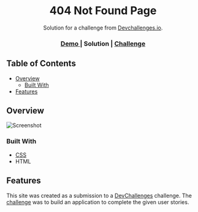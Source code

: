 <!-- Please update value in the {}  -->

<h1 align="center">404 Not Found Page</h1>

<div align="center">
   Solution for a challenge from  <a href="http://devchallenges.io" target="_blank">Devchallenges.io</a>.
</div>

<div align="center">
  <h3>
    <a href="https://{your-demo-link.your-domain}">
      Demo
    </a>
    <span> | </span>
<!--     <a href="https://{your-url-to-the-solution}"> -->
      Solution
    </a>
    <span> | </span>
    <a href="https://devchallenges.io/challenges/wBunSb7FPrIepJZAg0sY">
      Challenge 
    </a>
  </h3>
</div>

<!-- TABLE OF CONTENTS -->

## Table of Contents

- [Overview](#overview)
  - [Built With](#built-with)
- [Features](#features)
<!-- - [Contact](#contact)
- [Acknowledgements](#acknowledgements) -->

<!-- OVERVIEW -->

## Overview 

![Screenshot](https://user-images.githubusercontent.com/66724598/139015521-44e26cae-ecfa-431b-b3bc-5108d2309e82.png)
<!-- Introduce your projects by taking a screenshot or a gif. Try to tell visitors a story about your project by answering:

- Where can I see your demo?
- What was your experience?
- What have you learned/improved?
- Your wisdom? :) --> 

### Built With

<!-- This section should list any major frameworks that you built your project using. Here are a few examples.-->

<!-- - [React](https://reactjs.org/) -->
- [CSS](https://css.org/)
- HTML

## Features

<!-- List the features of your application or follow the template. Don't share the figma file here :) -->

This site was created as a submission to a [DevChallenges](https://devchallenges.io/challenges) challenge. The [challenge](https://devchallenges.io/challenges/wBunSb7FPrIepJZAg0sY) was to build an application to complete the given user stories.


<!-- ## Acknowledgements -->

<!-- This section should list any articles or add-ons/plugins that helps you to complete the project. This is optional but it will help you in the future. For exmpale -->

<!-- - [Steps to replicate a design with only HTML and CSS](https://devchallenges-blogs.web.app/how-to-replicate-design/) -->
<!-- - [Node.js](https://nodejs.org/) -->
<!-- - [Marked - a markdown parser](https://github.com/chjj/marked) -->

<!-- ## Contact -->

<!-- - Website [your-website.com](https://{your-web-site-link}) -->
<!-- - GitHub [@jyotip101](https://{github.com/jyotip101}) -->
<!-- - Twitter [@your-twitter](https://{twitter.com/your-username}) -->
